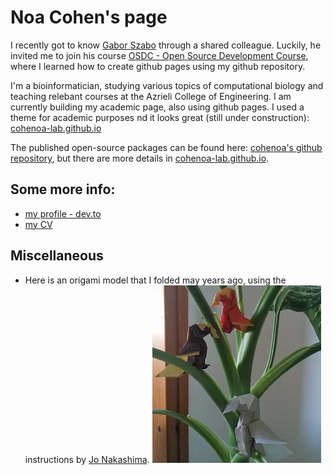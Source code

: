# Noa Cohen's page

I recently got to know [Gabor Szabo](https://github.com/szabgab/) through a shared colleague. Luckily, he invited me to join his course [OSDC - Open Source Development Course](https://osdc.code-maven.com/), where I learned how to create github pages using my github repository.

I'm a bioinformatician, studying various topics of computational biology and teaching relebant courses at the Azrieli College of Engineering.
I am currently building my academic page, also using github pages. I used a theme for academic purposes nd it looks great (still under construction):  [cohenoa-lab.github.io](https://cohenoa-lab.github.io)

The published open-source packages can be found here: [cohenoa's github repository](https://github.com/cohenoa/), but there are more details in [cohenoa-lab.github.io](https://cohenoa-lab.github.io). 

## Some more info:
* [my profile - dev.to](https://dev.to/cohenoa/)
* [my CV](/cv)

## Miscellaneous 
* Here is an origami model that I folded may years ago, using the instructions by [Jo Nakashima](https://www.youtube.com/watch?v=zbXG4XugaYM).
![](logo.png)
